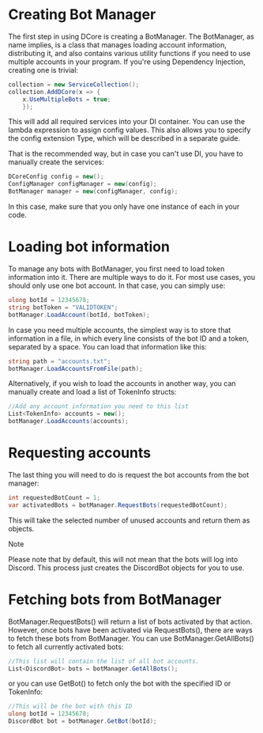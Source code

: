# Creating Bot Manager
The first step in using DCore is creating a BotManager. The BotManager, as name implies, is a class that manages loading account information, distributing it, and also contains various utility functions if you need to use multiple accounts in your program.
If you're using Dependency Injection, creating one is trivial:
```cs
collection = new ServiceCollection();
collection.AddDCore(x => {
	x.UseMultipleBots = true;
    });
```
This will add all required services into your DI container. You can use the lambda expression to assign config values. This also allows you to specify the config extension Type, which will be described in a separate guide.

That is the recommended way, but in case you can't use DI, you have to manually create the services:
 ```cs
DCoreConfig config = new();
ConfigManager configManager = new(config);
BotManager manager = new(configManager, config);
```
In this case, make sure that you only have one instance of each in your code.

# Loading bot information
To manage any bots with BotManager, you first need to load token information into it. There are multiple ways to do it.
For most use cases, you should only use one bot account. In that case, you can simply use:
```cs
ulong botId = 12345678;
string botToken = "VALIDTOKEN";
botManager.LoadAccount(botId, botToken);
```

In case you need multiple accounts, the simplest way is to store that information in a file, in which every line consists of the bot ID and a token, separated by a space. You can load that information like this:
```cs
string path = "accounts.txt";
botManager.LoadAccountsFromFile(path);
```

Alternatively, if you wish to load the accounts in another way, you can manually create and load a list of TokenInfo structs:
```cs
//Add any account information you need to this list
List<TokenInfo> accounts = new();
botManager.LoadAccounts(accounts);
```

# Requesting accounts
The last thing you will need to do is request the bot accounts from the bot manager:
```cs
int requestedBotCount = 1;
var activatedBots = botManager.RequestBots(requestedBotCount);
```
This will take the selected number of unused accounts and return them as objects. 

> [!NOTE]
> Please note that by default, this will not mean that the bots will log into Discord. This process just creates the DiscordBot objects for you to use. 

# Fetching bots from BotManager
BotManager.RequestBots() will return a list of bots activated  by that action. However, once bots have been activated via RequestBots(), there are ways to fetch these bots from BotManager. 
You can use BotManager.GetAllBots() to fetch all currently activated bots:
```cs
//This list will contain the list of all bot accounts.
List<DiscordBot> bots = botManager.GetAllBots();
```
or you can use GetBot() to fetch only the bot with the specified ID or TokenInfo:
```cs
//This will be the bot with this ID
ulong botId = 12345678;
DiscordBot bot = botManager.GetBot(botId);